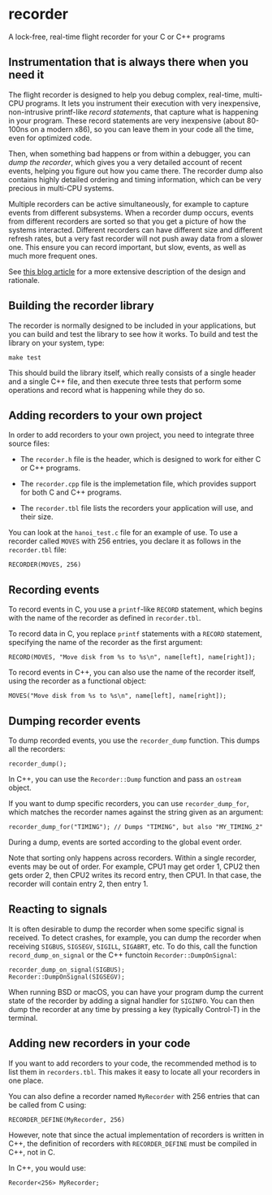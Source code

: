 # recorder
A lock-free, real-time flight recorder for your C or C++ programs


## Instrumentation that is always there when you need it

The flight recorder is designed to help you debug complex, real-time,
multi-CPU programs. It lets you instrument their execution with
very inexpensive, non-intrusive  printf-like *record statements*, that
capture what is happening in your program. These record statements are
very inexpensive (about 80-100ns on a modern x86), so you can leave
them in your code all the time, even for optimized code.

Then, when something bad happens or from within a debugger, you can
*dump the recorder*, which gives you a very detailed account of recent
events, helping you figure out how you came there. The recorder dump
also contains highly detailed ordering and timing information, which
can be very precious in multi-CPU systems.

Multiple recorders can be active simultaneously, for example to
capture events from different subsystems. When a recorder dump occurs,
events from different recorders are sorted so that you get a picture
of how the systems interacted. Different recorders can have different
size and different refresh rates, but a very fast recorder will not
push away data from a slower one. This ensure you can record
important, but slow, events, as well as much more frequent ones.

See
[this blog article](https://grenouillebouillie.wordpress.com/2016/12/09/a-real-time-lock-free-multi-cpu-flight-recorder)
for a more extensive description of the design and rationale.

## Building the recorder library

The recorder is normally designed to be included in your applications,
but you can build and test the library to see how it works. To build
and test the library on your system, type:

`make test`

This should build the library itself, which really consists of a
single header and a single C++ file, and then execute three tests that
perform some operations and record what is happening while they do so.

## Adding recorders to your own project

In order to add recorders to your own project, you need to integrate
three source files:

* The `recorder.h` file is the header, which is designed to work for
  either C or C++ programs.
  
* The `recorder.cpp` file is the implemetation file, which provides
  support for both C and C++ programs.
  
* The `recorder.tbl` file lists the recorders your application will
  use, and their size.

You can look at the `hanoi_test.c` file for an example of use.
To use a recorder called `MOVES` with 256 entries, you declare
it as follows in the `recorder.tbl` file:

    RECORDER(MOVES, 256)
    

## Recording events

To record events in C, you use a `printf`-like `RECORD` statement,
which begins with the name of the recorder as defined in
`recorder.tbl`.

To record data in C, you replace `printf` statements with a `RECORD`
statement, specifying the name of the recorder as the first argument:

    RECORD(MOVES, "Move disk from %s to %s\n", name[left], name[right]);

To record events in C++, you can also use the name of the recorder
itself, using the recorder as a functional object:

    MOVES("Move disk from %s to %s\n", name[left], name[right]);


## Dumping recorder events

To dump recorded events, you use the `recorder_dump` function. This
dumps all the recorders:

    recorder_dump();
    
In C++, you can use the `Recorder::Dump` function and pass an
`ostream` object.

If you want to dump specific recorders, you can use
`recorder_dump_for`, which matches the recorder names against the
string given as an argument:

    recorder_dump_for("TIMING"); // Dumps "TIMING", but also "MY_TIMING_2"

During a dump, events are sorted according to the global event order.

Note that sorting only happens across recorders. Within a single
recorder, events may be out of order. For example, CPU1 may get order
1, CPU2 then gets order 2, then CPU2 writes its record entry, then
CPU1. In that case, the recorder will contain entry 2, then entry 1.


## Reacting to signals

It is often desirable to dump the recorder when some specific signal is
received. To detect crashes, for example, you can dump the recorder
when receiving `SIGBUS`, `SIGSEGV`, `SIGILL`, `SIGABRT`, etc. To do
this, call the function `record_dump_on_signal` or the C++ functoin
`Recorder::DumpOnSignal`:

    recorder_dump_on_signal(SIGBUS);
    Recorder::DumpOnSignal(SIGSEGV);
    
When running BSD or macOS, you can have your program dump the current
state of the recorder by adding a signal handler for `SIGINFO`. You
can then dump the recorder at any time by pressing a key (typically
Control-T) in the terminal.


## Adding new recorders in your code

If you want to add recorders to your code, the recommended method is
to list them in `recorders.tbl`. This makes it easy to locate all your
recorders in one place.

You can also define a recorder named `MyRecorder` with 256 entries
that can be called from C using:

    RECORDER_DEFINE(MyRecorder, 256)

However, note that since the actual implementation of recorders is
written in C++, the definition of recorders with `RECORDER_DEFINE`
must be compiled in C++, not in C.

In C++, you would use:

    Recorder<256> MyRecorder;

